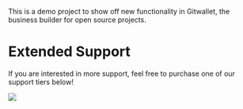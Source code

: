 This is a demo project to show off new functionality in Gitwallet, the business builder for open source projects. 

# Extended Support

If you are interested in more support, feel free to purchase one of our support tiers below!


<a href="https://shipyard-demo.gitwallet.co/?ref=github"><img src="https://shipyard-demo.gitwallet.co/api/tiers/clrl34k1r0000l208znt3xoa2?tiers=clsrrre9o0008rymeh57xd5qc,clsrru6g9000aryme3egwhe35" /></a>

